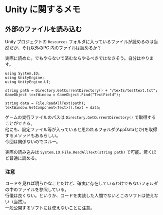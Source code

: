 # Unity に関するメモ

## 外部のファイルを読み込む

Unity プロジェクトの `Resources` フォルダに入っているファイルが読めるのは当然だが、それ以外のPC 内のファイルは読めるか？

実際に読めた。でもやらないで済むならやるべきではなさそう。自分はやります。

	using System.IO;
	using UnityEngine;
	using UnityEngine.UI;

	string path = Directory.GetCurrentDirectory() + "/texts/testtext.txt";
	GameObject textWindow = GameObject.Find("TextField");

	string data = File.ReadAllText(path);
	textWindow.GetComponent<Text>().text = data;

ゲームの実行ファイルのパスは `Directory.GetCurrentDirectory()` で取得することができる。  
他にも、設定ファイル等が入っていると思われるフォルダ(AppDataとか)を取得するメソッドもあるらしい。  
今回は関係ないのでスルー。

実際の読み込みは `System.IO.File.ReadAllText(string path)` で可能。驚くほど普通に読める。

### 注意

コードを見れば明らかなことだけど、確実に存在しているわけでもないフォルダの中のファイルを参照している。  
行儀は良くない。というか、コードを実装した人間でないとこのソフトは使えない（当然）。  
一般公開するソフトには使えないことに注意。